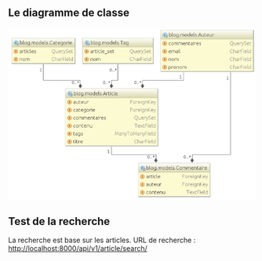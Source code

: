 ## Le diagramme de classe
![Le diagramme de classe](diagramme.png)

## Test de la recherche
La recherche est base sur les articles. URL de recherche : [http://localhost:8000/api/v1/article/search/](http://localhost:8000/api/v1/article/search/)
